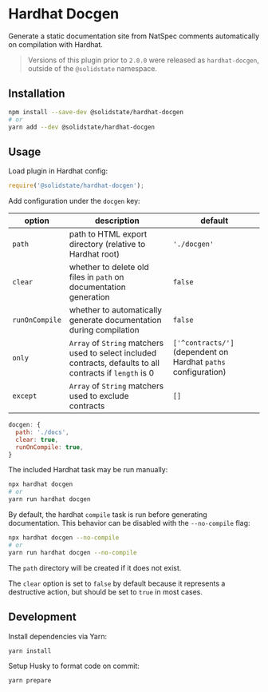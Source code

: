 # Hardhat Docgen

Generate a static documentation site from NatSpec comments automatically on compilation with Hardhat.

> Versions of this plugin prior to `2.0.0` were released as `hardhat-docgen`, outside of the `@solidstate` namespace.

## Installation

```bash
npm install --save-dev @solidstate/hardhat-docgen
# or
yarn add --dev @solidstate/hardhat-docgen
```

## Usage

Load plugin in Hardhat config:

```javascript
require('@solidstate/hardhat-docgen');
```

Add configuration under the `docgen` key:

| option         | description                                                                                                | default                                                        |
| -------------- | ---------------------------------------------------------------------------------------------------------- | -------------------------------------------------------------- |
| `path`         | path to HTML export directory (relative to Hardhat root)                                                   | `'./docgen'`                                                   |
| `clear`        | whether to delete old files in `path` on documentation generation                                          | `false`                                                        |
| `runOnCompile` | whether to automatically generate documentation during compilation                                         | `false`                                                        |
| `only`         | `Array` of `String` matchers used to select included contracts, defaults to all contracts if `length` is 0 | `['^contracts/']` (dependent on Hardhat `paths` configuration) |
| `except`       | `Array` of `String` matchers used to exclude contracts                                                     | `[]`                                                           |

```javascript
docgen: {
  path: './docs',
  clear: true,
  runOnCompile: true,
}
```

The included Hardhat task may be run manually:

```bash
npx hardhat docgen
# or
yarn run hardhat docgen
```

By default, the hardhat `compile` task is run before generating documentation. This behavior can be disabled with the `--no-compile` flag:

```bash
npx hardhat docgen --no-compile
# or
yarn run hardhat docgen --no-compile
```

The `path` directory will be created if it does not exist.

The `clear` option is set to `false` by default because it represents a destructive action, but should be set to `true` in most cases.

## Development

Install dependencies via Yarn:

```bash
yarn install
```

Setup Husky to format code on commit:

```bash
yarn prepare
```
